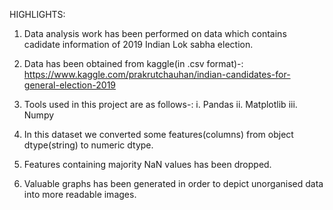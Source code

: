 HIGHLIGHTS:

1. Data analysis work has been performed on data which contains cadidate information of 2019 Indian Lok sabha election.

2. Data has been obtained from kaggle(in .csv format)-: https://www.kaggle.com/prakrutchauhan/indian-candidates-for-general-election-2019

3. Tools used in this project are as follows-:
    i. Pandas
    ii. Matplotlib
    iii. Numpy
    
4. In this dataset we converted some features(columns) from object dtype(string) to numeric dtype.

5. Features containing majority NaN values has been dropped.

6. Valuable graphs has been generated in order to depict unorganised data into more readable images.
